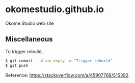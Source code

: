 # okomestudio.github.io
Okome Studio web site


## Miscellaneous

To trigger rebuild, 

```bash
$ git commit --allow-empty -m "Trigger rebuild"
$ git push
```

Reference: https://stackoverflow.com/a/45907768/515392.
